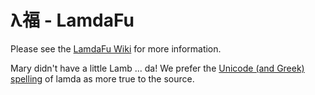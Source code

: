 # &#955;&#31119; - LamdaFu

Please see the [LamdaFu Wiki](../../wiki) for more information.

Mary didn't have a little Lamb ... da!  We prefer the [Unicode (and Greek) spelling](http://unicode-search.net/unicode-namesearch.pl?term=LAMDA) of lamda as more true to the source.

